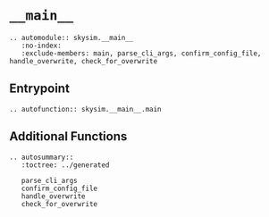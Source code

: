 # `__main__`

```{eval-rst}
.. automodule:: skysim.__main__
   :no-index:
   :exclude-members: main, parse_cli_args, confirm_config_file, handle_overwrite, check_for_overwrite
```

## Entrypoint

```{eval-rst}
.. autofunction:: skysim.__main__.main
```

## Additional Functions

```{eval-rst}
.. autosummary::
   :toctree: ../generated

   parse_cli_args
   confirm_config_file
   handle_overwrite
   check_for_overwrite
```
